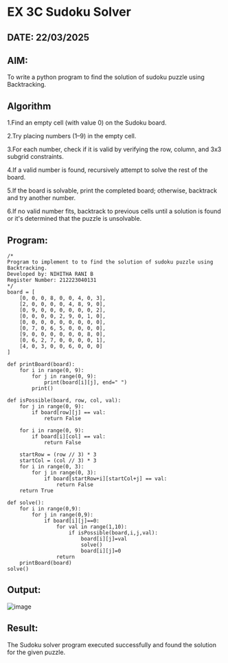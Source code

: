 # EX 3C Sudoku Solver
## DATE: 22/03/2025
## AIM:
To write a python program to find the solution of sudoku puzzle using Backtracking.


## Algorithm
1.Find an empty cell (with value 0) on the Sudoku board.

2.Try placing numbers (1–9) in the empty cell.

3.For each number, check if it is valid by verifying the row, column, and 3x3 subgrid constraints.

4.If a valid number is found, recursively attempt to solve the rest of the board.

5.If the board is solvable, print the completed board; otherwise, backtrack and try another number.

6.If no valid number fits, backtrack to previous cells until a solution is found or it's determined that the puzzle is unsolvable. 
   

## Program:
```
/*
Program to implement to to find the solution of sudoku puzzle using Backtracking.
Developed by: NIHITHA RANI B
Register Number: 212223040131
*/
board = [
    [0, 0, 0, 8, 0, 0, 4, 0, 3],
    [2, 0, 0, 0, 0, 4, 8, 9, 0],
    [0, 9, 0, 0, 0, 0, 0, 0, 2],
    [0, 0, 0, 0, 2, 9, 0, 1, 0],
    [0, 0, 0, 0, 0, 0, 0, 0, 0],
    [0, 7, 0, 6, 5, 0, 0, 0, 0],
    [9, 0, 0, 0, 0, 0, 0, 8, 0],
    [0, 6, 2, 7, 0, 0, 0, 0, 1],
    [4, 0, 3, 0, 0, 6, 0, 0, 0]
]

def printBoard(board):
    for i in range(0, 9):
        for j in range(0, 9):
            print(board[i][j], end=" ")
        print()

def isPossible(board, row, col, val):
    for j in range(0, 9):
        if board[row][j] == val:
            return False

    for i in range(0, 9):
        if board[i][col] == val:
            return False

    startRow = (row // 3) * 3
    startCol = (col // 3) * 3
    for i in range(0, 3):
        for j in range(0, 3):
            if board[startRow+i][startCol+j] == val:
                return False
    return True

def solve():
    for i in range(0,9):
        for j in range(0,9):
            if board[i][j]==0:
                for val in range(1,10):
                    if isPossible(board,i,j,val):
                        board[i][j]=val
                        solve()
                        board[i][j]=0
                return
    printBoard(board)
solve()
```

## Output:

![image](https://github.com/user-attachments/assets/2ecdeabf-b38b-4182-9f59-2f55a8d79c0f)


## Result:
The Sudoku solver program executed successfully and found the solution for the given puzzle.

